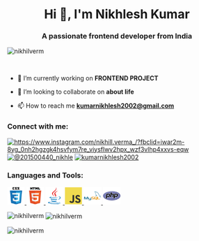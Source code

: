 <h1 align="center">Hi 👋, I'm Nikhlesh Kumar</h1>
<h3 align="center">A passionate frontend developer from India</h3>

<p align="left"> <img src="https://komarev.com/ghpvc/?username=nikhilverm&label=Profile%20views&color=0e75b6&style=flat" alt="nikhilverm" /> </p>

<p align="left"> <a href="https://twitter.com/" target="blank"><img src="https://img.shields.io/twitter/follow/?logo=twitter&style=for-the-badge" alt="" /></a> </p>

- 🔭 I’m currently working on **FRONTEND PROJECT**

- 👯 I’m looking to collaborate on **about life**

- 📫 How to reach me **kumarnikhlesh2002@gmail.com**

<h3 align="left">Connect with me:</h3>
<p align="left">
<a href="https://instagram.com/https://www.instagram.com/nikhill.verma_/?fbclid=iwar2m-8yg_0nh2hgzgk4hsvfym7re_viysflwv2hpx_wzf3vlhp4xxvs-eqw" target="blank"><img align="center" src="https://raw.githubusercontent.com/rahuldkjain/github-profile-readme-generator/master/src/images/icons/Social/instagram.svg" alt="https://www.instagram.com/nikhill.verma_/?fbclid=iwar2m-8yg_0nh2hgzgk4hsvfym7re_viysflwv2hpx_wzf3vlhp4xxvs-eqw" height="30" width="40" /></a>
<a href="https://www.hackerrank.com/@201500440_nikhle" target="blank"><img align="center" src="https://raw.githubusercontent.com/rahuldkjain/github-profile-readme-generator/master/src/images/icons/Social/hackerrank.svg" alt="@201500440_nikhle" height="30" width="40" /></a>
<a href="https://www.leetcode.com/kumarnikhlesh2002" target="blank"><img align="center" src="https://raw.githubusercontent.com/rahuldkjain/github-profile-readme-generator/master/src/images/icons/Social/leet-code.svg" alt="kumarnikhlesh2002" height="30" width="40" /></a>
</p>

<h3 align="left">Languages and Tools:</h3>
<p align="left"> <a href="https://www.w3schools.com/css/" target="_blank" rel="noreferrer"> <img src="https://raw.githubusercontent.com/devicons/devicon/master/icons/css3/css3-original-wordmark.svg" alt="css3" width="40" height="40"/> </a> <a href="https://www.w3.org/html/" target="_blank" rel="noreferrer"> <img src="https://raw.githubusercontent.com/devicons/devicon/master/icons/html5/html5-original-wordmark.svg" alt="html5" width="40" height="40"/> </a> <a href="https://www.java.com" target="_blank" rel="noreferrer"> <img src="https://raw.githubusercontent.com/devicons/devicon/master/icons/java/java-original.svg" alt="java" width="40" height="40"/> </a> <a href="https://developer.mozilla.org/en-US/docs/Web/JavaScript" target="_blank" rel="noreferrer"> <img src="https://raw.githubusercontent.com/devicons/devicon/master/icons/javascript/javascript-original.svg" alt="javascript" width="40" height="40"/> </a> <a href="https://www.mysql.com/" target="_blank" rel="noreferrer"> <img src="https://raw.githubusercontent.com/devicons/devicon/master/icons/mysql/mysql-original-wordmark.svg" alt="mysql" width="40" height="40"/> </a> <a href="https://www.php.net" target="_blank" rel="noreferrer"> <img src="https://raw.githubusercontent.com/devicons/devicon/master/icons/php/php-original.svg" alt="php" width="40" height="40"/> </a> </p>

<p><img align="left" src="https://github-readme-stats.vercel.app/api/top-langs?username=nikhilverm&show_icons=true&locale=en&layout=compact" alt="nikhilverm" /></p>

<p>&nbsp;<img align="center" src="https://github-readme-stats.vercel.app/api?username=nikhilverm&show_icons=true&locale=en" alt="nikhilverm" /></p>

<p><img align="center" src="https://github-readme-streak-stats.herokuapp.com/?user=nikhilverm&" alt="nikhilverm" /></p>

